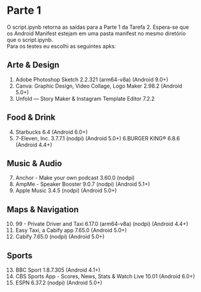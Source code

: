 # Parte 1

O script.ipynb retorna as saídas para a Parte 1 da Tarefa 2. Espera-se que os Android Manifest estejam em uma pasta manifest no mesmo diretório que o script.ipynb. <br>
Para os testes eu escolhi as seguintes apks: 
## Arte & Design
1. Adobe Photoshop Sketch 2.2.321 (arm64-v8a) (Android 9.0+)
2. Canva: Graphic Design, Video Collage, Logo Maker 2.98.2 (Android 5.0+)
3. Unfold — Story Maker & Instagram Template Editor 7.2.2
## Food & Drink
4. Starbucks 6.4 (Android 6.0+)
5. 7-Eleven, Inc. 3.7.7.1 (nodpi) (Android 5.0+)
6.BURGER KING® 6.8.6 (Android 4.4+)
## Music & Audio
7. Anchor - Make your own podcast 3.60.0 (nodpi)
8. AmpMe - Speaker Booster 9.0.7 (nodpi) (Android 5.1+)
9. Apple Music 3.4.5 (nodpi) (Android 5.0+)
## Maps & Navigation
10. 99 - Private Driver and Taxi 6.17.0 (arm64-v8a) (nodpi) (Android 4.4+)
11. Easy Taxi, a Cabify app 7.65.0 (Android 5.0+)
12. Cabify 7.65.0 (nodpi) (Android 5.0+)
## Sports
13. BBC Sport 1.8.7.305 (Android 4.1+)
14. CBS Sports App - Scores, News, Stats & Watch Live 10.01 (Android 6.0+)
15. ESPN 6.37.2 (nodpi) (Android 5.0+)


